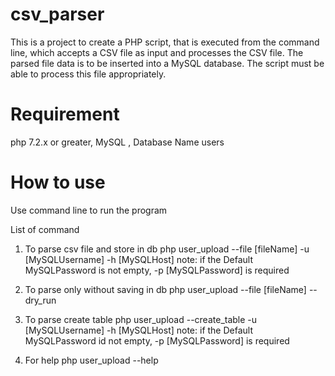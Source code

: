 # csv_parser
This is a project to create a PHP script, 
that is executed from the command line, 
which accepts a CSV file as input and processes the CSV file. 
The parsed file data is to be inserted into a MySQL database.
The script must be able to process this file appropriately.

# Requirement
php 7.2.x or greater, MySQL , Database Name users 

# How to use
Use command line to run the program

List of command

1. To parse csv file and store in db 
php user_upload --file [fileName] -u [MySQLUsername] -h [MySQLHost]
note: if the Default MySQLPassword is not empty, -p [MySQLPassword] is required 
2. To parse only without saving in db
php user_upload --file [fileName] --dry_run

3. To parse create table
php user_upload --create_table -u [MySQLUsername] -h [MySQLHost]
note: if the Default MySQLPassword id not empty, -p [MySQLPassword] is required 

4. For help
php user_upload --help

